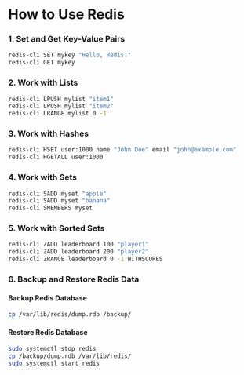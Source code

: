 # **How to Use Redis**

### **1. Set and Get Key-Value Pairs**
```bash
redis-cli SET mykey "Hello, Redis!"
redis-cli GET mykey
```

### **2. Work with Lists**
```bash
redis-cli LPUSH mylist "item1"
redis-cli LPUSH mylist "item2"
redis-cli LRANGE mylist 0 -1
```

### **3. Work with Hashes**
```bash
redis-cli HSET user:1000 name "John Doe" email "john@example.com"
redis-cli HGETALL user:1000
```

### **4. Work with Sets**
```bash
redis-cli SADD myset "apple"
redis-cli SADD myset "banana"
redis-cli SMEMBERS myset
```

### **5. Work with Sorted Sets**
```bash
redis-cli ZADD leaderboard 100 "player1"
redis-cli ZADD leaderboard 200 "player2"
redis-cli ZRANGE leaderboard 0 -1 WITHSCORES
```

### **6. Backup and Restore Redis Data**

#### **Backup Redis Database**
```bash
cp /var/lib/redis/dump.rdb /backup/
```

#### **Restore Redis Database**
```bash
sudo systemctl stop redis
cp /backup/dump.rdb /var/lib/redis/
sudo systemctl start redis
```
